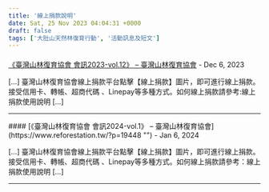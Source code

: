 ```yaml
---
title: '線上捐款說明'
date: Sat, 25 Nov 2023 04:04:31 +0000
draft: false
tags: ['大肚山天然林復育行動', '活動訊息及短文']
---
```



#### 
[《臺灣山林復育協會 會訊2023-vol.12》 &#8211; 臺灣山林復育協會](https://www.reforestation.tw/?p=19314 "") - <time datetime="2023-12-30 13:44:00">Dec 6, 2023</time>

\[…\] 臺灣山林復育協會線上捐款平台點擊【線上捐款】圖片，即可進行線上捐款。接受信用卡、轉帳、超商代碼 、Linepay等多種方式。如何線上捐款請參考:線上捐款使用說明 \[…\]
<hr />
#### 
[《臺灣山林復育協會 會訊2024-vol.1》 &#8211; 臺灣山林復育協會](https://www.reforestation.tw/?p=19448 "") - <time datetime="2024-01-13 14:49:15">Jan 6, 2024</time>

\[…\] 臺灣山林復育協會線上捐款平台點擊【線上捐款】圖片，即可進行線上捐款。接受信用卡、轉帳、超商代碼 、Linepay等多種方式。如何線上捐款請參考：線上捐款使用說明 \[…\]
<hr />
